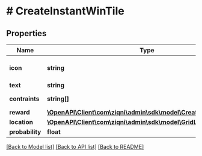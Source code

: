 # # CreateInstantWinTile

## Properties

Name | Type | Description | Notes
------------ | ------------- | ------------- | -------------
**icon** | **string** | The id to the image file |
**text** | **string** |  | [optional]
**contraints** | **string[]** | hasPrizes, glow | [optional]
**reward** | [**\OpenAPI\Client\com\ziqni\admin\sdk\model\CreateRewardRequest**](CreateRewardRequest.md) |  | [optional]
**location** | [**\OpenAPI\Client\com\ziqni\admin\sdk\model\GridLocation**](GridLocation.md) |  | [optional]
**probability** | **float** |  |

[[Back to Model list]](../../README.md#models) [[Back to API list]](../../README.md#endpoints) [[Back to README]](../../README.md)
